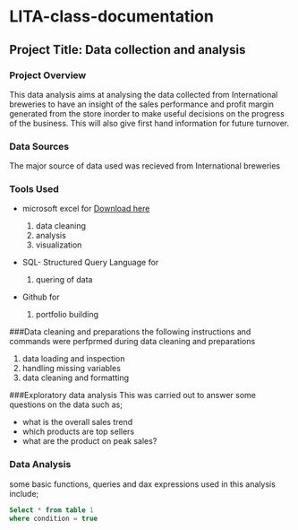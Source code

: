 # LITA-class-documentation

## Project Title: Data collection and analysis

### Project Overview
This data analysis aims at analysing the data collected from International breweries to have an insight of the sales performance and profit margin generated from the store inorder to make useful decisions on the progress of the business. This will also give first hand information for future turnover.

### Data Sources
The major source of data used was recieved from International breweries

### Tools Used
- microsoft excel for [Download here](https://www.microsoft.com)
  1. data cleaning
  2. analysis
  3. visualization

- SQL- Structured Query Language for 
  1. quering of data

- Github for
  1. portfolio building
 
###Data cleaning and preparations
the following instructions and commands were perfprmed during data cleaning and preparations
1. data loading and inspection
2. handling missing variables
3. data cleaning and formatting


###Exploratory data analysis
This was carried out to answer some questions on the data such as;
- what is the overall sales trend
- which products are top sellers
- what are the product on peak sales?


### Data Analysis
some basic functions, queries and dax expressions used in this analysis include;

```SQL
Select * from table 1
where condition = true

